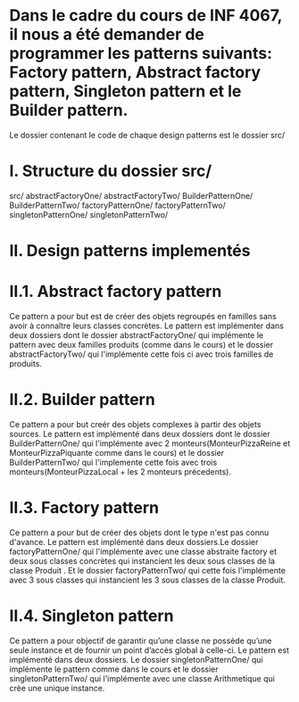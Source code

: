 # Dans le cadre du cours de INF 4067, il nous a été demander de programmer les patterns suivants: Factory pattern, Abstract factory pattern, Singleton pattern et le Builder pattern.

Le dossier contenant le code de chaque design patterns est le dossier src/

# I. Structure du dossier src/

src/
abstractFactoryOne/
abstractFactoryTwo/
BuilderPatternOne/
BuilderPatternTwo/
factoryPatternOne/
factoryPatternTwo/
singletonPatternOne/
singletonPatternTwo/

# II. Design patterns implementés

# II.1. Abstract factory pattern

Ce pattern a pour but est de créer des objets regroupés en familles sans avoir à
connaître leurs classes concrètes.
Le pattern est implémenter dans deux dossiers dont le dossier abstractFactoryOne/ qui implémente le pattern avec deux familles produits (comme dans le cours) et le dossier abstractFactoryTwo/ qui l'implémente cette fois ci avec trois familles de produits.

# II.2. Builder pattern

Ce pattern a pour but creér des objets complexes à partir des objets sources.
Le pattern est implémenté dans deux dossiers dont le dossier BuilderPatternOne/ qui l'implémente avec 2 monteurs(MonteurPizzaReine et MonteurPizzaPiquante comme dans le cours) et le dossier BuilderPatternTwo/ qui l'implemente cette fois avec trois monteurs(MonteurPizzaLocal + les 2 monteurs précedents).

# II.3. Factory pattern

Ce pattern a pour but de créer des objets dont le type n'est pas connu d'avance.
Le pattern est implémenté dans deux dossiers.Le dossier factoryPatternOne/ qui l'implémente avec une classe abstraite factory et deux sous classes concrètes qui instancient les deux sous classes de la classe Produit . Et le dossier factoryPatternTwo/ qui cette fois l'implémente avec 3 sous classes qui instancient les 3 sous classes de la classe Produit.

# II.4. Singleton pattern

Ce pattern a pour objectif de garantir qu’une classe ne
possède qu’une seule instance et de fournir un point d’accès global à
celle-ci.
Le pattern est implémenté dans deux dossiers. Le dossier singletonPatternOne/ qui implémente le pattern comme dans le cours et le dossier singletonPatternTwo/ qui l'implémente avec une classe Arithmetique qui crèe une unique instance.

